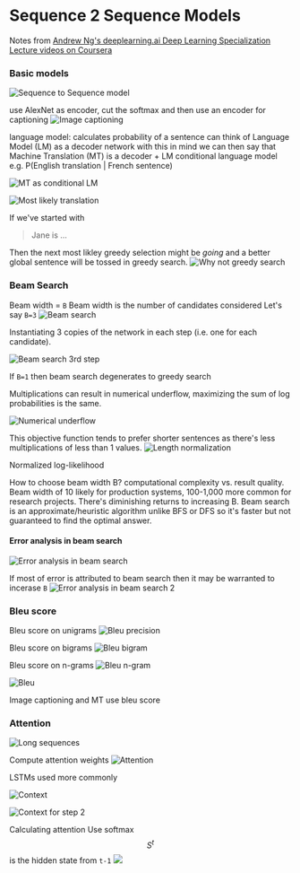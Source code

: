 # Sequence 2 Sequence Models

Notes from [Andrew Ng's deeplearning.ai Deep Learning Specialization](https://www.coursera.org/learn/nlp-sequence-models)
[Lecture videos on Coursera](https://www.coursera.org/learn/nlp-sequence-models/lecture/v2pRn/picking-the-most-likely-sentence)

### Basic models

![Sequence to Sequence model](resources/465106B4-C91B-4A94-AB3F-9D6B891BDCB5.png)

use AlexNet as encoder, cut the softmax and then use an encoder for captioning
![Image captioning](resources/A20FBB9E-4417-4D74-AD95-DBF41F859D44.png)

language model: calculates probability of a sentence
can think of Language Model (LM) as a decoder network
with this in mind we can then say that Machine Translation (MT) is a decoder + LM
conditional language model e.g. P(English translation | French sentence)

![MT as conditional LM](resources/6E36FDCD-B718-40F7-866B-7C1026EC7145.png)

![Most likely translation](resources/79024588-EA4F-4630-9592-6B303ECD9D0C.png)

If we've started with
> Jane is ...

Then the next most likley greedy selection might be *going* and a better global sentence will be tossed in greedy search.
![Why not greedy search](resources/AC5AD23F-8615-492E-B010-6903A1B3C389.png)

### Beam Search
Beam width = `B`
Beam width is the number of candidates considered
Let's say `B=3`
![Beam search](resources/BB7C0960-E71F-466F-AEBD-F90869006789.png)

Instantiating 3 copies of the network in each step (i.e. one for each candidate).

![Beam search 3rd step](resources/13819EAC-4C94-49DF-80E6-F39150D7F1F3.png)

If `B=1` then beam search degenerates to greedy search

Multiplications can result in numerical underflow, maximizing the sum of log probabilities is the same.

![Numerical underflow](resources/CAB51805-F9B7-47BD-AB4A-6097E4F835A6.png)

This objective function tends to prefer shorter sentences as there's less multiplications of less than 1 values.
![Length normalization](resources/70559C79-4960-41E3-8B6B-D2E96A9B34B7.png)

Normalized log-likelihood

How to choose beam width B? computational complexity vs. result quality. Beam width of 10 likely for production systems, 100-1,000 more common for research projects. There's diminishing returns to increasing B. Beam search is an approximate/heuristic algorithm unlike BFS or DFS so it's faster but not guaranteed to find the optimal answer.

#### Error analysis in beam search

![Error analysis in beam search](resources/4A8963F3-18F5-4E96-BB04-7D3F0BC27E11.png)

If most of error is attributed to beam search then it may be warranted to incerase `B`
![Error analysis in beam search 2](resources/71C1D04C-79B7-4E8E-BED4-9249C01FA5DF.png)

### Bleu score
Bleu score on unigrams
![Bleu precision](resources/705E0418-A132-4CEA-B05C-BF393E73C9DF.png)

Bleu score on bigrams
![Bleu bigram](resources/3F2AD276-D22B-4EAB-96FF-A206623B5410.png)

Bleu score on n-grams
![Bleu n-gram](resources/BE37B458-F0DA-4BAF-B714-2E5BA7025565.png)

![Bleu](resources/A056B10E-FF5D-492A-9140-DFF937CEB3E3.png)

Image captioning and MT use bleu score

### Attention
![Long sequences](resources/092862A8-37D5-4DE2-A118-2F6D48409803.png)

Compute attention weights
![Attention](resources/74CAA003-ED3E-44EE-B831-75323C20ED01.png)

LSTMs used more commonly

![Context](resources/F0172EDB-C7CC-41B9-9C94-6111A52349D4.png)

![Context for step 2](resources/4D2DCB61-8E31-45F0-8D12-3809275C5ADC.png)

Calculating attention
Use softmax
$$S^t$$ is the hidden state from `t-1`
![](resources/)
